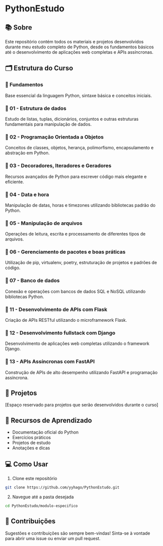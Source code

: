 # PythonEstudo

## 📚 Sobre
Este repositório contém todos os materiais e projetos desenvolvidos durante meu estudo completo de Python, desde os fundamentos básicos até o desenvolvimento de aplicações web completas e APIs assíncronas.

## 🗂️ Estrutura do Curso

### 📍 Fundamentos
Base essencial da linguagem Python, sintaxe básica e conceitos iniciais.

### 📍 01 - Estrutura de dados
Estudo de listas, tuplas, dicionários, conjuntos e outras estruturas fundamentais para manipulação de dados.

### 📍 02 - Programação Orientada a Objetos
Conceitos de classes, objetos, herança, polimorfismo, encapsulamento e abstração em Python.

### 📍 03 - Decoradores, Iteradores e Geradores
Recursos avançados de Python para escrever código mais elegante e eficiente.

### 📍 04 - Data e hora
Manipulação de datas, horas e timezones utilizando bibliotecas padrão do Python.

### 📍 05 - Manipulação de arquivos
Operações de leitura, escrita e processamento de diferentes tipos de arquivos.

### 📍 06 - Gerenciamento de pacotes e boas práticas
Utilização de pip, virtualenv, poetry, estruturação de projetos e padrões de código.

### 📍 07 - Banco de dados
Conexão e operações com bancos de dados SQL e NoSQL utilizando bibliotecas Python.

### 📍 11 - Desenvolvimento de APIs com Flask
Criação de APIs RESTful utilizando o microframework Flask.

### 📍 12 - Desenvolvimento fullstack com Django
Desenvolvimento de aplicações web completas utilizando o framework Django.

### 📍 13 - APIs Assíncronas com FastAPI
Construção de APIs de alto desempenho utilizando FastAPI e programação assíncrona.

## 🚀 Projetos

[Espaço reservado para projetos que serão desenvolvidos durante o curso]

## 📖 Recursos de Aprendizado

- Documentação oficial do Python
- Exercícios práticos
- Projetos de estudo
- Anotações e dicas

## 💻 Como Usar

1. Clone este repositório
```bash
git clone https://github.com/yyhago/PythonEstudo.git
```

2. Navegue até a pasta desejada
```bash
cd PythonEstudo/modulo-especifico
```


## 🤝 Contribuições

Sugestões e contribuições são sempre bem-vindas! Sinta-se à vontade para abrir uma issue ou enviar um pull request.
